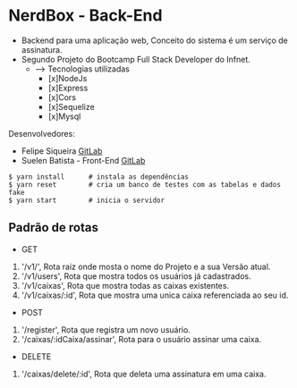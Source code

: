 # NerdBox - Back-End

- Backend para uma aplicação web, Conceito do sistema é um serviço de assinatura.
- Segundo Projeto do Bootcamp Full Stack Developer do Infnet.
    * --> Tecnologias utilizadas
        * [x]NodeJs
        * [x]Express
        * [x]Cors
        * [x]Sequelize
        * [x]Mysql

Desenvolvedores:
- Felipe Siqueira [GitLab](https://gitlab.com/fsiq)
- Suelen Batista - Front-End [GitLab](https://gitlab.com/suelen.batista)

```console
$ yarn install      # instala as dependências
$ yarn reset        # cria um banco de testes com as tabelas e dados fake
$ yarn start        # inicia o servidor
```
## Padrão de rotas

- GET
1. '/v1/', Rota raiz onde mosta o nome do Projeto e a sua Versão atual.
2. '/v1/users', Rota que mostra todos os usuários já cadastrados. 
3. '/v1/caixas', Rota que mostra todas as caixas existentes.
4. '/v1/caixas/:id', Rota que mostra uma unica caixa referenciada ao seu id.

- POST
1. '/register', Rota que registra um novo usuário.
2. '/caixas/:idCaixa/assinar', Rota para o usuário assinar uma caixa.

- DELETE
1. '/caixas/delete/:id', Rota que deleta uma assinatura em uma caixa.
